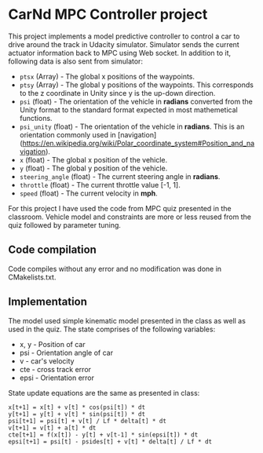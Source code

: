 # CarNd MPC Controller project
  This project implements a model predictive controller to control a car to drive around the track in Udacity simulator. Simulator sends the current actuator information back to MPC using Web socket. In addition to it, following data is also sent from simulator:
  * `ptsx` (Array<float>) - The global x positions of the waypoints.
  * `ptsy` (Array<float>) - The global y positions of the waypoints. This corresponds to the z coordinate in Unity
     since y is the up-down direction.
  * `psi` (float) - The orientation of the vehicle in **radians** converted from the Unity format to the standard format         expected in most mathemetical functions.
  * `psi_unity` (float) - The orientation of the vehicle in **radians**. This is an orientation commonly used in [navigation]    (https://en.wikipedia.org/wiki/Polar_coordinate_system#Position_and_navigation).
  * `x` (float) - The global x position of the vehicle.
  * `y` (float) - The global y position of the vehicle.
  * `steering_angle` (float) - The current steering angle in **radians**.
  * `throttle` (float) - The current throttle value [-1, 1].
  * `speed` (float) - The current velocity in **mph**.
  
For this project I have used the code from MPC quiz presented in the classroom. Vehicle model and constraints are more or less reused from the quiz followed by parameter tuning.

## Code compilation
Code compiles without any error and no modification was done in CMakelists.txt.

## Implementation
The model used simple kinematic model presented in the class as well as used in the quiz. The state comprises of the following variables:
 * x, y - Position of car
 * psi  - Orientation angle of car
 * v    - car's velocity
 * cte  - cross track error
 * epsi - Orientation error
 
State update equations are the same as presented in class:
```
x[t+1] = x[t] + v[t] * cos(psi[t]) * dt
y[t+1] = y[t] + v[t] * sin(psi[t]) * dt
psi[t+1] = psi[t] + v[t] / Lf * delta[t] * dt
v[t+1] = v[t] + a[t] * dt
cte[t+1] = f(x[t]) - y[t] + v[t-1] * sin(epsi[t]) * dt
epsi[t+1] = psi[t] - psides[t] + v[t] * delta[t] / Lf * dt
```
